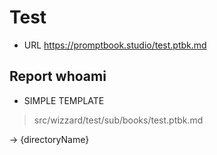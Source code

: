 # Test

-   URL https://promptbook.studio/test.ptbk.md

## Report whoami

-   SIMPLE TEMPLATE

> src/wizzard/test/sub/books/test.ptbk.md

-> {directoryName}
